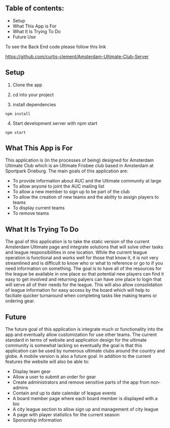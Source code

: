## Table of contents:

- Setup
- What This App is For
- What It Is Trying To Do
- Future Use

To see the Back End code please follow this link

https://github.com/curtis-clement/Amsterdam-Ultimate-Club-Server

## Setup

1. Clone the app

2. cd into your project

3. install dependencies

```
npm install
```

4. Start development server with npm start

```
npm start
```

## What This App is For
This application is (in the processes of being) designed for Amsterdam Ultimate Club which is an Ultimate Frisbee club based in Amsterdam at Sportpark Drieburg. The main goals of this application are:
  - To provide information about AUC and the Ultimate community at large
  - To allow anyone to joint the AUC mailing list
  - To allow a new member to sign up to be part of the club
  - To allow the creation of new teams and the ability to assign players to teams
  - To display current teams
  - To remove teams

## What It Is Trying To Do

The goal of this application is to take the static version of the current Amsterdam Ultimate page and integrate solutions that will solve other tasks and league responsibilities in one location. While the current league operation is functional and works well for those that know it, it is not very streamlined and is difficult to know who or what to reference or go to if you need information on something. The goal is to have all of the resources for the league be available in one place so that potential new players can find it easy to get involved and returning palyers can have one place to login that will serve all of their needs for the league. This will also allow consolidation of league information for easy access by the board which will help to faciliate quicker turnaround when completing tasks like making teams or ordering gear.

## Future 
The future goal of this application is integrate much or functionality into the app and eventually allow customization for use other teams. The current standard in terms of website and application design for the ultimate community is somewhat lacking so eventually the goal is that this application can be used by numerous ultimate clubs around the country and globe. A mobile version is also a future goal. In addition to the current features the website will also be able to:
  - Display team gear
  - Allow a user to submit an order for gear
  - Create administrators and remove sensitive parts of the app from non-admins
  - Contain and up to date calendar of league events
  - A board member page where each board member is displayed with a bio
  - A city league section to allow sign up and management of city league
  - A page with player statistics for the current season
  - Sponorship information
  

